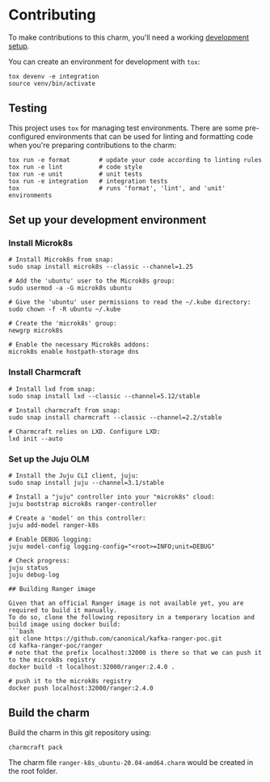# Contributing

To make contributions to this charm, you'll need a working [development setup](https://juju.is/docs/sdk/dev-setup).

You can create an environment for development with `tox`:

```shell
tox devenv -e integration
source venv/bin/activate
```

## Testing

This project uses `tox` for managing test environments. There are some pre-configured environments
that can be used for linting and formatting code when you're preparing contributions to the charm:

```shell
tox run -e format        # update your code according to linting rules
tox run -e lint          # code style
tox run -e unit          # unit tests
tox run -e integration   # integration tests
tox                      # runs 'format', 'lint', and 'unit' environments
```

## Set up your development environment
### Install Microk8s
```
# Install Microk8s from snap:
sudo snap install microk8s --classic --channel=1.25

# Add the 'ubuntu' user to the Microk8s group:
sudo usermod -a -G microk8s ubuntu

# Give the 'ubuntu' user permissions to read the ~/.kube directory:
sudo chown -f -R ubuntu ~/.kube

# Create the 'microk8s' group:
newgrp microk8s

# Enable the necessary Microk8s addons:
microk8s enable hostpath-storage dns
```
### Install Charmcraft
```
# Install lxd from snap:
sudo snap install lxd --classic --channel=5.12/stable

# Install charmcraft from snap:
sudo snap install charmcraft --classic --channel=2.2/stable

# Charmcraft relies on LXD. Configure LXD:
lxd init --auto
```
### Set up the Juju OLM
```
# Install the Juju CLI client, juju:
sudo snap install juju --channel=3.1/stable

# Install a "juju" controller into your "microk8s" cloud:
juju bootstrap microk8s ranger-controller

# Create a 'model' on this controller:
juju add-model ranger-k8s

# Enable DEBUG logging:
juju model-config logging-config="<root>=INFO;unit=DEBUG"

# Check progress:
juju status
juju debug-log

## Building Ranger image 

Given that an official Ranger image is not available yet, you are required to build it manually.
To do so, clone the following repository in a temporary location and build image using docker build:
```bash
git clone https://github.com/canonical/kafka-ranger-poc.git
cd kafka-ranger-poc/ranger
# note that the prefix localhost:32000 is there so that we can push it to the microk8s registry
docker build -t localhost:32000/ranger:2.4.0 .

# push it to the microk8s registry
docker push localhost:32000/ranger:2.4.0
```

## Build the charm

Build the charm in this git repository using:

```shell
charmcraft pack
```
The charm file `ranger-k8s_ubuntu-20.04-amd64.charm` would be created in the root folder.


<!-- You may want to include any contribution/style guidelines in this document>
